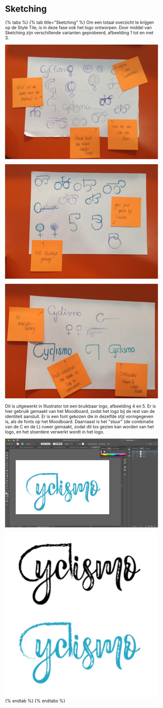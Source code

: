 # Sketching



{% tabs %}
{% tab title="Sketching" %}
Om een totaal overzicht te krijgen op de Style Tile, is in deze fase ook het logo ontworpen. Door middel van Sketching zijn verschillende varianten geprobeerd, afbeelding 1 tot en met 3. 

![Afbeelding 1 \| Schetsen logo](../../../.gitbook/assets/whatsapp-image-2019-05-10-at-13.01.55.jpeg)

![Afbeelding 2 \| Schetsen logo](../../../.gitbook/assets/whatsapp-image-2019-05-10-at-13.01.551.jpeg)

![Afbeelding 3 \| Schetsen logo, met uiteindelijke keuze](../../../.gitbook/assets/whatsapp-image-2019-05-10-at-13.01.5502.jpeg)

Dit is uitgewerkt in Illustrator tot een bruikbaar logo, afbeelding 4 en 5. Er is hier gebruik gemaakt van het Moodboard, zodat het logo bij de rest van de identiteit aansluit. Er is een font gekozen die in dezelfde stijl vormgegeven is, als de fonts op het Moodboard. Daarnaast is het "stuur" \(de combinatie van de C en de L\) ruwer gemaakt, zodat dit los gezien kan worden van het logo, en het stoerdere verwerkt wordt in het logo.

![Afbeelding 4 \| Logo uitwerken in Illustrator.](../../../.gitbook/assets/illustrator.png)

![Afbeelding 5 \| Logo in zwart en blauw](../../../.gitbook/assets/logos.png)
{% endtab %}
{% endtabs %}

